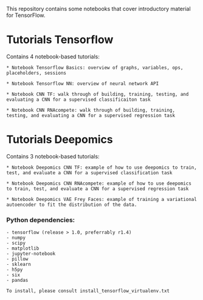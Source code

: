 This repository contains some notebooks that cover introductory material for TensorFlow.

# Tutorials Tensorflow

Contains 4 notebook-based tutorials:

	* Notebook Tensorflow Basics: overview of graphs, variables, ops, placeholders, sessions

	* Notebook Tensorflow NN: overview of neural network API

	* Notebook CNN TF: walk through of building, training, testing, and evaluating a CNN for a supervised classificaiton task

	* Notebook CNN RNAcompete: walk through of building, training, testing, and evaluating a CNN for a supervised regression task


# Tutorials Deepomics

Contains 3 notebook-based tutorials:

	* Notebook Deepomics CNN TF: example of how to use deepomics to train, test, and evaluate a CNN for a supervised classification task

	* Notebook Deepomics CNN RNAcompete: example of how to use deepomics to train, test, and evaluate a CNN for a supervised regression task

	* Notebook Deepomics VAE Frey Faces: example of training a variational autoencoder to fit the distribution of the data.  


### Python dependencies:
	- tensorflow (release > 1.0, preferrably r1.4)
	- numpy
	- scipy
	- matplotlib
	- jupyter-notebook
	- pillow
	- sklearn
	- h5py
	- six
	- pandas

	To install, please consult install_tensorflow_virtualenv.txt
	



